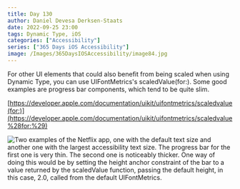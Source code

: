 ```yaml
---
title: Day 130
author: Daniel Devesa Derksen-Staats
date: 2022-09-25 23:00
tags: Dynamic Type, iOS
categories: ["Accessibility"]
series: ["365 Days iOS Accessibility"]
image: /Images/365DaysIOSAccessibility/image84.jpg
---
```


For other UI elements that could also benefit from being scaled when using Dynamic Type, you can use UIFontMetrics's scaledValue(for:). Some good examples are progress bar components, which tend to be quite slim. 

[https://developer.apple.com/documentation/uikit/uifontmetrics/scaledvalue(for:)](https://developer.apple.com/documentation/uikit/uifontmetrics/scaledvalue%28for:%29)

![Two examples of the Netflix app, one with the default text size and another one with the largest accessibility text size. The progress bar for the first one is very thin. The second one is noticeably thicker. One way of doing this would be by setting the height anchor constraint of the bar to a value returned by the scaledValue function, passing the default height, in this case, 2.0, called from the default UIFontMetrics.](/Images/365DaysIOSAccessibility/image84.jpg)

